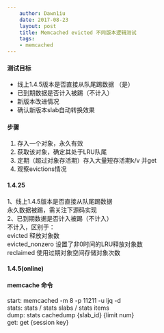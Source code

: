 ```yaml
---
    author: Dawn1iu
    date: 2017-08-23
    layout: post
    title: Memcached evicted 不同版本逻辑测试
    tags:
    - memcached
---
```




#### 测试目标

* 线上1.4.5版本是否直接从队尾踢数据 （是）
* 已到期数据是否计入被踢（不计入）  
* 新版本改进情况
* 确认新版本slab自动转换效果


#### 步骤
1. 存入一个对象，永久有效
2. 获取该对象，确定其处于LRU队尾
3. 定期（超过对象存活期）存入大量短存活期k/v 并get
4. 观察evictions情况

#### 1.4.25
1、线上1.4.5版本是否直接从队尾踢数据  
永久数据被踢，需关注下源码实现  
2、已到期数据是否计入被踢（不计入）  
不计入，区别于：  
evicted 释放对象数  
evicted_nonzero 设置了非0时间的LRU释放对象数  
reclaimed 使用过期对象空间存储对象次数


#### 1.4.5(online)



#### memcache 命令
start: memcached -m 8 -p 11211 -u ljq -d  
stats: stats / stats slabs / stats items  
dump: stats cachedump {slab_id} {limit num}   
get: get {session key}



